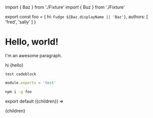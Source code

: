 import { Baz } from './Fixture'
import { Buz } from './Fixture'

export const foo = {
  hi: `Fudge ${Baz.displayName || 'Baz'}`,
  authors: [
    'fred',
    'sally'
  ]
}

# Hello, world!


I'm an awesome paragraph.

<Foo bg='red'>
  <Bar>hi</Bar>
    {hello}
</Foo>

```
test codeblock
```

```js
module.exports = 'test'
```

```sh
npm i -g foo
```

export default ({children}) => <div>{children}</div>
